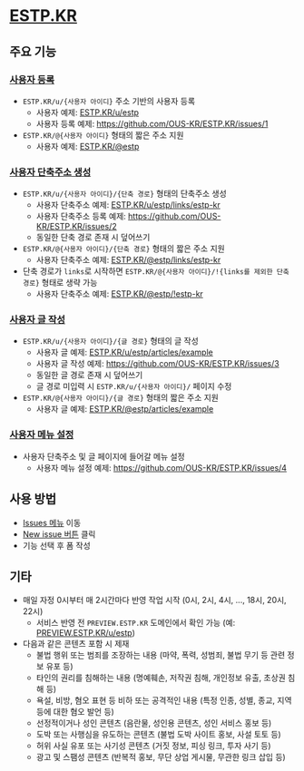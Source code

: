 # [ESTP.KR](https://estp.kr)

## 주요 기능

### [사용자 등록](https://github.com/OUS-KR/ESTP.KR/issues/new?template=01-user-register-by-issue.yml)

- `ESTP.KR/u/{사용자 아이디}` 주소 기반의 사용자 등록
  - 사용자 예제: [ESTP.KR/u/estp](https://estp.kr/u/estp)
  - 사용자 등록 예제: https://github.com/OUS-KR/ESTP.KR/issues/1
- `ESTP.KR/@{사용자 아이디}` 형태의 짧은 주소 지원
  - 사용자 예제: [ESTP.KR/@estp](https://estp.kr/@estp)

### [사용자 단축주소 생성](https://github.com/OUS-KR/ESTP.KR/issues/new?template=02-user-short-url-register-by-issue.yml)

- `ESTP.KR/u/{사용자 아이디}/{단축 경로}` 형태의 단축주소 생성
  - 사용자 단축주소 예제: [ESTP.KR/u/estp/links/estp-kr](https://estp.kr/u/estp/links/estp-kr)
  - 사용자 단축주소 등록 예제: https://github.com/OUS-KR/ESTP.KR/issues/2
  - 동일한 단축 경로 존재 시 덮어쓰기
- `ESTP.KR/@{사용자 아이디}/{단축 경로}` 형태의 짧은 주소 지원
  - 사용자 단축주소 예제: [ESTP.KR/@estp/links/estp-kr](https://estp.kr/@estp/links/estp-kr)
- 단축 경로가 `links`로 시작하면 `ESTP.KR/@{사용자 아이디}/!{links를 제외한 단축 경로}` 형태로 생략 가능
  - 사용자 단축주소 예제: [ESTP.KR/@estp/!estp-kr](https://estp.kr/@estp/!estp-kr)

### [사용자 글 작성](https://github.com/OUS-KR/ESTP.KR/issues/new?template=03-user-article-writing-by-issue.yml)

- `ESTP.KR/u/{사용자 아이디}/{글 경로}` 형태의 글 작성
  - 사용자 글 예제: [ESTP.KR/u/estp/articles/example](https://estp.kr/u/estp/articles/example)
  - 사용자 글 작성 예제: https://github.com/OUS-KR/ESTP.KR/issues/3
  - 동일한 글 경로 존재 시 덮어쓰기
  - 글 경로 미입력 시 `ESTP.KR/u/{사용자 아이디}/` 페이지 수정
- `ESTP.KR/@{사용자 아이디}/{글 경로}` 형태의 짧은 주소 지원
  - 사용자 글 예제: [ESTP.KR/@estp/articles/example](https://estp.kr/@estp/articles/example)
 
### [사용자 메뉴 설정](https://github.com/OUS-KR/ESTP.KR/issues/new?template=04-user-menu-setting-by-issue.yml)

- 사용자 단축주소 및 글 페이지에 들어갈 메뉴 설정
  - 사용자 메뉴 설정 예제: https://github.com/OUS-KR/ESTP.KR/issues/4

## 사용 방법

- [Issues 메뉴](https://github.com/OUS-KR/ESTP.KR/issues) 이동
- [New issue 버튼](https://github.com/OUS-KR/ESTP.KR/issues/new/choose) 클릭
- 기능 선택 후 폼 작성

## 기타

- 매일 자정 0시부터 매 2시간마다 반영 작업 시작 (0시, 2시, 4시, ..., 18시, 20시, 22시)
  - 서비스 반영 전 `PREVIEW.ESTP.KR` 도메인에서 확인 가능 (예: [PREVIEW.ESTP.KR/u/estp](https://preview.estp.kr/u/estp))
- 다음과 같은 콘텐츠 포함 시 제재
  - 불법 행위 또는 범죄를 조장하는 내용 (마약, 폭력, 성범죄, 불법 무기 등 관련 정보 유포 등)
  - 타인의 권리를 침해하는 내용 (명예훼손, 저작권 침해, 개인정보 유출, 초상권 침해 등)
  - 욕설, 비방, 혐오 표현 등 비하 또는 공격적인 내용 (특정 인종, 성별, 종교, 지역 등에 대한 혐오 발언 등)
  - 선정적이거나 성인 콘텐츠 (음란물, 성인용 콘텐츠, 성인 서비스 홍보 등)
  - 도박 또는 사행심을 유도하는 콘텐츠 (불법 도박 사이트 홍보, 사설 토토 등)
  - 허위 사실 유포 또는 사기성 콘텐츠 (거짓 정보, 피싱 링크, 투자 사기 등)
  - 광고 및 스팸성 콘텐츠 (반복적 홍보, 무단 상업 게시물, 무관한 링크 삽입 등)
